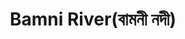 ---
title: "Bamni River(বামনী নদী)"
title_bn: "বামনী নদী"
description: "It flows on the area of noakhali,siddhi bodu etc."
---